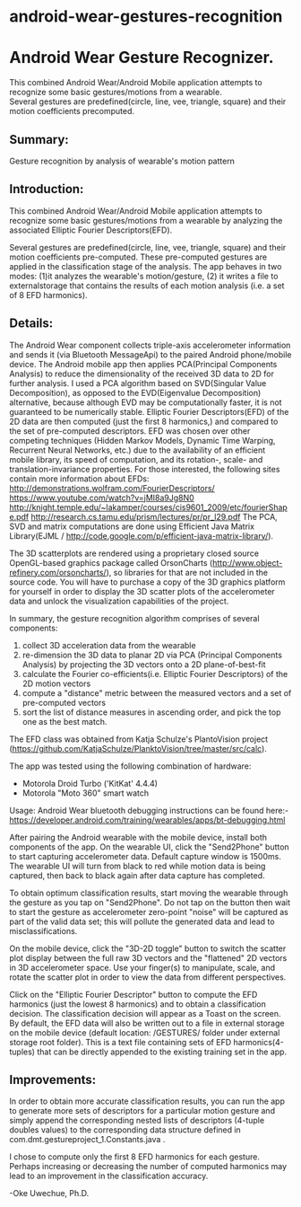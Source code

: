 # android-wear-gestures-recognition
Android Wear Gesture Recognizer.
================================
This combined Android Wear/Android Mobile application attempts to recognize some basic gestures/motions from a wearable.  
Several gestures are predefined(circle, line, vee, triangle, square) and their motion coefficients precomputed.

Summary:
--------
Gesture recognition by analysis of wearable's motion pattern

Introduction:
------------
This combined Android Wear/Android Mobile application attempts to recognize some basic gestures/motions from a wearable by analyzing the associated Elliptic Fourier Descriptors(EFD).

Several gestures are predefined(circle, line, vee, triangle, square) and their motion coefficients pre-computed. These pre-computed gestures are applied in the classification stage of the analysis. 
The app behaves in two modes: (1)it analyzes the wearable's motion/gesture, (2) it writes a file to externalstorage that contains the results of each motion analysis (i.e. a set of 8 EFD harmonics). 

Details:
--------
The Android Wear component collects triple-axis accelerometer information and sends it (via Bluetooth MessageApi) to the paired Android phone/mobile device. The Android mobile app then applies PCA(Principal Components Analysis) to reduce the dimensionality of the received 3D data to 2D for further analysis. I used a PCA algorithm based on SVD(Singular Value Decomposition), as opposed to the EVD(Eigenvalue Decomposition) alternative, because although EVD may be computationally faster, it is not guaranteed to be numerically stable. Elliptic Fourier Descriptors(EFD) of the 2D data are then computed (just the first 8 harmonics,) and compared to the set of pre-computed descriptors. EFD was chosen over other competing techniques (Hidden Markov Models, Dynamic Time Warping, Recurrent Neural Networks, etc.) due to the availability of an efficient mobile library, its speed of computation, and its rotation-, scale- and translation-invariance properties. 
For those interested, the following sites contain more information about EFDs: 
http://demonstrations.wolfram.com/FourierDescriptors/ 
https://www.youtube.com/watch?v=jMI8a9Jg8N0 
http://knight.temple.edu/~lakamper/courses/cis9601_2009/etc/fourierShape.pdf 
http://research.cs.tamu.edu/prism/lectures/pr/pr_l29.pdf 
The PCA, SVD and matrix computations are done using Efficient Java Matrix Library(EJML / http://code.google.com/p/efficient-java-matrix-library/).

The 3D scatterplots are rendered using a proprietary closed source OpenGL-based graphics package called OrsonCharts (http://www.object-refinery.com/orsoncharts/), so libraries for that are not included in the source code. You will have to purchase a copy of the 3D graphics platform for yourself in order to display the 3D scatter plots of the accelerometer data and unlock the visualization capabilities of the project.

In summary, the gesture recognition algorithm comprises of several components: 
1. collect 3D acceleration data from the wearable 
2. re-dimension the 3D data to planar 2D via PCA (Principal Components Analysis) by projecting the 3D vectors onto a 2D plane-of-best-fit 
3. calculate the Fourier co-efficients(i.e. Elliptic Fourier Descriptors) of the 2D motion vectors 
4. compute a "distance" metric between the measured vectors and a set of pre-computed vectors 
5. sort the list of distance measures in ascending order, and pick the top one as the best match. 

The EFD class was obtained from Katja Schulze's PlantoVision project (https://github.com/KatjaSchulze/PlanktoVision/tree/master/src/calc).

The app was tested using the following combination of hardware: 
- Motorola Droid Turbo ('KitKat' 4.4.4) 
- Motorola "Moto 360" smart watch

Usage:
Android Wear bluetooth debugging instructions can be found here:- https://developer.android.com/training/wearables/apps/bt-debugging.html

After pairing the Android wearable with the mobile device, install both components of the app. On the wearable UI, click the "Send2Phone" button to start capturing accelerometer data. Default capture window is 1500ms. The wearable UI will turn from black to red while motion data is being captured, then back to black again after data capture has completed.

To obtain optimum classification results, start moving the wearable through the gesture as you tap on "Send2Phone". Do not tap on the button then wait to start the gesture as accelerometer zero-point "noise" will be captured as part of the valid data set; this will pollute the generated data and lead to misclassifications.

On the mobile device, click the "3D-2D toggle" button to switch the scatter plot display between the full raw 3D vectors and the "flattened" 2D vectors in 3D accelerometer space. 
Use your finger(s) to manipulate, scale, and rotate the scatter plot in order to view the data from different perspectives.

Click on the "Elliptic Fourier Descriptor" button to compute the EFD harmonics (just the lowest 8 harmonics) and to obtain a classification decision. The classification decision will appear as a Toast on the screen. By default, the EFD data will also be written out to a file in external storage on the mobile device (default location: /GESTURES/ folder under external storage root folder). 
This is a text file containing sets of EFD harmonics(4-tuples) that can be directly appended to the existing training set in the app.

Improvements:
-------------
In order to obtain more accurate classification results, you can run the app to generate more sets of descriptors for a particular motion gesture and simply append the corresponding nested lists of descriptors (4-tuple doubles values) to the corresponding data structure defined in com.dmt.gestureproject_1.Constants.java . 

I chose to compute only the first 8 EFD harmonics for each gesture. Perhaps increasing or decreasing the number of computed harmonics may lead to an improvement in the classification accuracy.

-Oke Uwechue, Ph.D.

